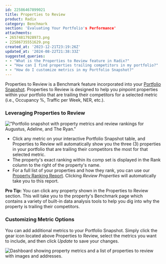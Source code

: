 ```yaml
---
id: 22586467899021
title: Properties to Review
product: Radix
category: Benchmark
section: 'Evaluating Your Portfolio's Performance'
attachments:
- 26574817928973.png
- 22586735551629.png
created_at: '2023-12-21T23:19:26Z'
updated_at: '2024-08-22T21:38:33Z'
suggested_queries:
- - "What is the Properties to Review feature in Radix?"
- - "How can I find properties trailing competitors in my portfolio?"
- - "How do I customize metrics in my Portfolio Snapshot?"
---
```

Properties to Review is a Benchmark feature incorporated into your [Portfolio Snapshot](https://help.radix.com/hc/en-us/articles/7311719344781). Properties to Review is designed to help you pinpoint properties within your portfolio that are trailing their competitors for a selected metric (i.e., Occupancy %, Traffic per Week, NER, etc.).

### Leveraging Properties to Review

!["Portfolio snapshot with property metrics and review rankings for Augustus, Adeline, and The Ryan."](attachments/26574817928973.png)

* Click any metric on your interactive Portfolio Snapshot table, and Properties to Review will automatically show you the three (3) properties in your portfolio that are trailing their competitors the most for that selected metric.
* The property's exact ranking within its comp set is displayed in the Rank column to the right of the property's name.
* For a full list of your properties and how they rank, you can use our [Property Ranking Report](https://help.radix.com/hc/en-us/articles/18300039293581). Clicking *Review Properties* will automatically take you to this report.

**Pro Tip:** You can click any property shown in the Properties to Review section. This will take you to the property's Benchmark page which contains a variety of built-in data analysis tools to help you dig into why the property is trailing their competitors.

### Customizing Metric Options

You can add additional metrics to your Portfolio Snapshot. Simply click the gear icon located above Properties to Review, select the metrics you want to include, and then click *Update* to save your changes.

![Dashboard showing property metrics and a list of properties to review with images and addresses.](attachments/22586735551629.png)